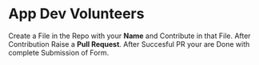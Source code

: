 # App Dev Volunteers
Create a File in the Repo with your <b>Name</b> and Contribute in that File. After Contribution Raise a <b>Pull Request</b>. After Succesful PR your are Done with complete Submission of Form.
